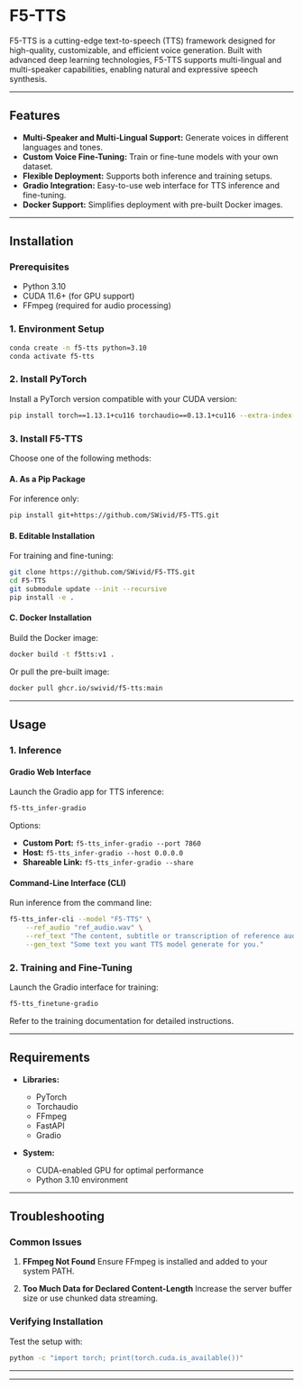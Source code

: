 # F5-TTS

F5-TTS is a cutting-edge text-to-speech (TTS) framework designed for high-quality, customizable, and efficient voice generation. Built with advanced deep learning technologies, F5-TTS supports multi-lingual and multi-speaker capabilities, enabling natural and expressive speech synthesis.

---

## Features

- **Multi-Speaker and Multi-Lingual Support:** Generate voices in different languages and tones.
- **Custom Voice Fine-Tuning:** Train or fine-tune models with your own dataset.
- **Flexible Deployment:** Supports both inference and training setups.
- **Gradio Integration:** Easy-to-use web interface for TTS inference and fine-tuning.
- **Docker Support:** Simplifies deployment with pre-built Docker images.

---

## Installation

### Prerequisites
- Python 3.10
- CUDA 11.6+ (for GPU support)
- FFmpeg (required for audio processing)

### 1. Environment Setup
```bash
conda create -n f5-tts python=3.10
conda activate f5-tts
```

### 2. Install PyTorch
Install a PyTorch version compatible with your CUDA version:
```bash
pip install torch==1.13.1+cu116 torchaudio==0.13.1+cu116 --extra-index-url https://download.pytorch.org/whl/cu116
```

### 3. Install F5-TTS
Choose one of the following methods:

#### A. As a Pip Package
For inference only:
```bash
pip install git+https://github.com/SWivid/F5-TTS.git
```

#### B. Editable Installation
For training and fine-tuning:
```bash
git clone https://github.com/SWivid/F5-TTS.git
cd F5-TTS
git submodule update --init --recursive
pip install -e .
```

#### C. Docker Installation
Build the Docker image:
```bash
docker build -t f5tts:v1 .
```
Or pull the pre-built image:
```bash
docker pull ghcr.io/swivid/f5-tts:main
```

---

## Usage

### 1. Inference
#### Gradio Web Interface
Launch the Gradio app for TTS inference:
```bash
f5-tts_infer-gradio
```
Options:
- **Custom Port:** `f5-tts_infer-gradio --port 7860`
- **Host:** `f5-tts_infer-gradio --host 0.0.0.0`
- **Shareable Link:** `f5-tts_infer-gradio --share`

#### Command-Line Interface (CLI)
Run inference from the command line:
```bash
f5-tts_infer-cli --model "F5-TTS" \
    --ref_audio "ref_audio.wav" \
    --ref_text "The content, subtitle or transcription of reference audio." \
    --gen_text "Some text you want TTS model generate for you."
```

### 2. Training and Fine-Tuning
Launch the Gradio interface for training:
```bash
f5-tts_finetune-gradio
```
Refer to the training documentation for detailed instructions.

---

## Requirements

- **Libraries:**
  - PyTorch
  - Torchaudio
  - FFmpeg
  - FastAPI
  - Gradio

- **System:**
  - CUDA-enabled GPU for optimal performance
  - Python 3.10 environment

---

## Troubleshooting

### Common Issues

1. **FFmpeg Not Found**
   Ensure FFmpeg is installed and added to your system PATH.

2. **Too Much Data for Declared Content-Length**
   Increase the server buffer size or use chunked data streaming.

### Verifying Installation
Test the setup with:
```bash
python -c "import torch; print(torch.cuda.is_available())"
```

---

---



